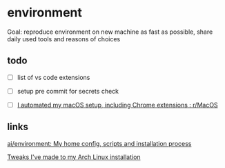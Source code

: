 # environment

Goal: reproduce environment on new machine as fast as possible, share daily used tools and reasons of choices

## todo

- [ ] list of vs code extensions
- [ ] setup pre commit for secrets check
- [ ] [I automated my macOS setup, including Chrome extensions : r/MacOS](https://www.reddit.com/r/MacOS/comments/1elsh2q/i_automated_my_macos_setup_including_chrome/)


## links

[ai/environment: My home config, scripts and installation process](https://github.com/ai/environment/tree/main)

[Tweaks I've made to my Arch Linux installation](https://gist.github.com/lbrame/1678c00213c2bd069c0a59f8733e0ee6#setting-up-va-api)

